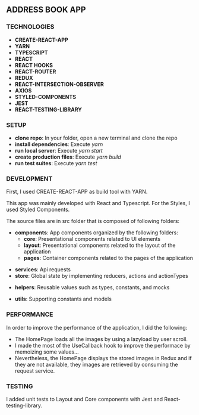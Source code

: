 ## ADDRESS BOOK APP

### TECHNOLOGIES

- **CREATE-REACT-APP**
- **YARN**
- **TYPESCRIPT**
- **REACT**
- **REACT HOOKS**
- **REACT-ROUTER**
- **REDUX**
- **REACT-INTERSECTION-OBSERVER**
- **AXIOS**
- **STYLED-COMPONENTS**
- **JEST**
- **REACT-TESTING-LIBRARY**

### SETUP

* **clone repo**: In your folder, open a new terminal and clone the repo
* **install dependencies**: Execute *yarn*
* **run local server**: Execute *yarn start*
* **create production files**: Execute *yarn build*
* **run test suites**: Execute *yarn test*

### DEVELOPMENT

First, I used CREATE-REACT-APP as build tool with YARN.

This app was mainly developed with React and Typescript. For the Styles, I used Styled Components.

The source files are in src folder that is composed of following folders:

* **components**: App components organized by the following folders:
    * **core**: Presentational components related to UI elements
    * **layout**: Presentational components related to the layout of the application
    * **pages**: Container components related to the pages of the application
- **services**: Api requests
- **store**: Global state by implementing reducers, actions and actionTypes
* **helpers**: Reusable values such as types, constants, and mocks
- **utils**: Supporting constants and models

### PERFORMANCE

In order to improve the performance of the application, I did the following:

- The HomePage loads all the images by using a lazyload by user scroll.
- I made the most of the UseCallback hook to improve the performace by memoizing some values...
- Nevertheless, the HomePage displays the stored images in Redux and if they are not available, they images are retrieved by consuming the request service.

### TESTING

I added unit tests to Layout and Core components with Jest and React-testing-library.


